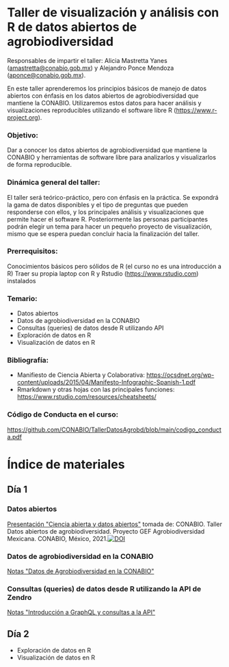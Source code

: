 # Taller de visualización y análisis con R de datos abiertos de agrobiodiversidad

Responsables de impartir el taller: Alicia Mastretta Yanes (amastretta@conabio.gob.mx) y Alejandro Ponce Mendoza (aponce@conabio.gob.mx).

En este taller aprenderemos los principios básicos de manejo de datos abiertos con énfasis en los datos abiertos de agrobiodiversidad que mantiene la CONABIO. Utilizaremos estos datos para hacer análisis y visualizaciones reproducibles utilizando el software libre R (https://www.r-project.org).

### Objetivo:
Dar a conocer los datos abiertos de agrobiodiversidad que mantiene la CONABIO y herramientas de software libre para analizarlos y visualizarlos de forma reproducible.

### Dinámica general del taller:
El taller será teórico-práctico, pero con énfasis en la práctica. Se expondrá la gama de datos disponibles y el tipo de preguntas que pueden responderse con ellos, y los principales análisis y visualizaciones que permite hacer el software R. Posteriormente las personas participantes podrán elegir un tema para hacer un pequeño proyecto de visualización, mismo que se espera puedan concluir hacia la finalización del taller.

### Prerrequisitos: 
Conocimientos básicos pero sólidos de R (el curso no es una introducción a R)
Traer su propia laptop con R y Rstudio (https://www.rstudio.com) instalados

### Temario:
*	Datos abiertos
*	Datos de agrobiodiversidad en la CONABIO 
*	Consultas (queries) de datos desde R utilizando API
*	Exploración de datos en R
*	Visualización de datos en R

### Bibliografía:
* Manifiesto de Ciencia Abierta y Colaborativa: https://ocsdnet.org/wp-content/uploads/2015/04/Manifesto-Infographic-Spanish-1.pdf
* Rmarkdown y otras hojas con las principales funciones: https://www.rstudio.com/resources/cheatsheets/  

### Código de Conducta en el curso:
https://github.com/CONABIO/TallerDatosAgrobd/blob/main/codigo_conducta.pdf 


# Índice de materiales

## Día 1


### Datos abiertos

[Presentación "Ciencia abierta y datos abiertos"](https://zenodo.org/record/6640644/files/Taller%20-%20D%C3%ADa%201.pdf?download=1) tomada de: CONABIO. Taller Datos abiertos de agrobiodiversidad. Proyecto GEF Agrobiodiversidad Mexicana. CONABIO, México, 2021.[![DOI](https://zenodo.org/badge/DOI/10.5281/zenodo.6640644.svg)](https://doi.org/10.5281/zenodo.6640644)

### Datos de agrobiodiversidad en la CONABIO 

[Notas "Datos de Agrobiodiversidad en la CONABIO"](day_1/datos_agrobiodiversidad_conabio.md)


### Consultas (queries) de datos desde R utilizando la API de Zendro

[Notas "Introducción a GraphQL y consultas a la API"](GraphQL_intro.md)



## Día 2
*	Exploración de datos en R
*	Visualización de datos en R